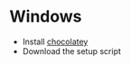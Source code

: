 # Windows

- Install [chocolatey](https://chocolatey.org/install#individual)
- Download the setup script 